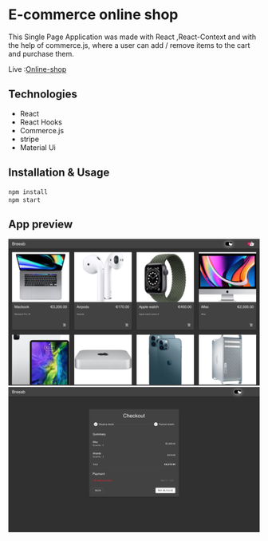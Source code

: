 # E-commerce online shop

This Single Page Application was made with React ,React-Context and with the help of commerce.js, where a user can add / remove items to the cart and purchase them.

Live  :[Online-shop](https://online-shop-3cfcd.web.app/) 

## Technologies
   - React
   - React Hooks
   - Commerce.js
   - stripe
   - Material Ui
   
## Installation & Usage
```
npm install
npm start
```


## App preview

![](pageOne.png)
![](pageTwo.png)

